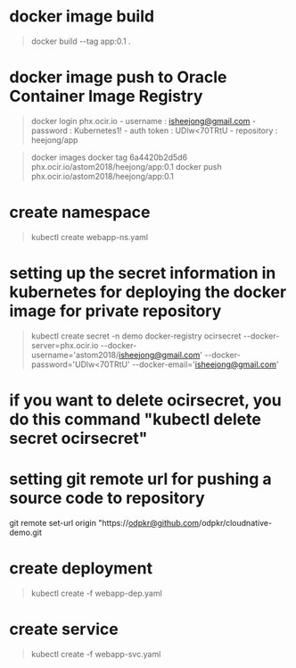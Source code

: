# docker image build
> docker build --tag app:0.1 .

# docker image push to Oracle Container Image Registry

> docker login phx.ocir.io
    - username : isheejong@gmail.com
    - password : Kubernetes1!
    - auth token : UDlw<nrrqws9><70TRtU
    - repository : heejong/app

 > docker images
 > docker tag 6a4420b2d5d6 phx.ocir.io/astom2018/heejong/app:0.1
 > docker push phx.ocir.io/astom2018/heejong/app:0.1

# create namespace
> kubectl create webapp-ns.yaml


# setting up the secret information in kubernetes for deploying the docker image for private repository
> kubectl create secret -n demo docker-registry ocirsecret --docker-server=phx.ocir.io --docker-username='astom2018/isheejong@gmail.com' --docker-password='UDlw<nrrqws9><70TRtU' --docker-email='isheejong@gmail.com'

# if you want to delete ocirsecret, you do this command "kubectl delete secret ocirsecret" 

 # setting git remote url for pushing a source code to repository
 git remote set-url origin "https://odpkr@github.com/odpkr/cloudnative-demo.git


 # create deployment
> kubectl create -f webapp-dep.yaml

 # create service
> kubectl create -f webapp-svc.yaml 
